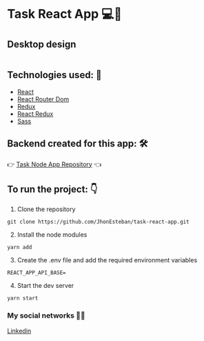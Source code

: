 # Task React App 💻💼

## Desktop design

![]()

## Technologies used: 📕

- [React](https://reactjs.org/ 'Click here')
- [React Router Dom](https://reactrouter.com/web/guides/quick-start 'Click here')
- [Redux](https://es.redux.js.org/ 'Click here')
- [React Redux](https://react-redux.js.org/ 'Click here')
- [Sass](https://sass-lang.com/ 'Click here')

## Backend created for this app: 🛠

👉 [Task Node App Repository](https://github.com/JhonEsteban/task-node-app 'Click here') 👈

## To run the project: 👇

1. Clone the repository

```
git clone https://github.com/JhonEsteban/task-react-app.git
```

2. Install the node modules

```
yarn add
```

3. Create the .env file and add the required environment variables

```
REACT_APP_API_BASE=
```

4. Start the dev server

```
yarn start
```

### My social networks 👋🏼

[Linkedin](https://www.linkedin.com/in/jhon-esteban-herrera 'My Linkendin')
